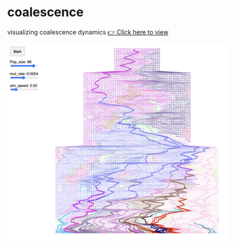 # coalescence
visualizing coalescence dynamics
[👉 Click here to view](https://song88180.github.io/coalescence/)

<img src="snapshot.jpg" width="800">

